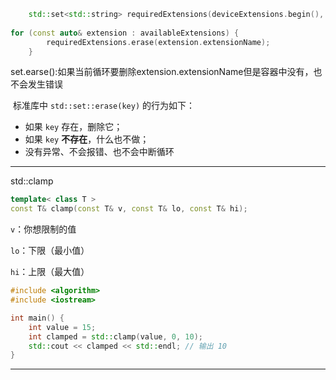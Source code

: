 ```c++
	std::set<std::string> requiredExtensions(deviceExtensions.begin(), deviceExtensions.end());//获取包含所有必需扩展名称的容器
	
for (const auto& extension : availableExtensions) {
		requiredExtensions.erase(extension.extensionName);
	}
```

set.earse():如果当前循环要删除extension.extensionName但是容器中没有，也不会发生错误

​	标准库中 `std::set::erase(key)` 的行为如下：

- 如果 `key` 存在，删除它；
- 如果 `key` **不存在**，什么也不做；
- 没有异常、不会报错、也不会中断循环

---

std::clamp

```c++
template< class T >
const T& clamp(const T& v, const T& lo, const T& hi);
```

`v`：你想限制的值

`lo`：下限（最小值）

`hi`：上限（最大值）

```c++
#include <algorithm>
#include <iostream>

int main() {
    int value = 15;
    int clamped = std::clamp(value, 0, 10);
    std::cout << clamped << std::endl; // 输出 10
}

```

---

